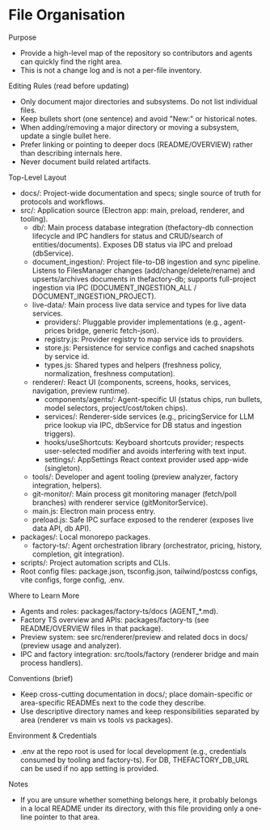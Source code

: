 # File Organisation

Purpose

- Provide a high-level map of the repository so contributors and agents can quickly find the right area.
- This is not a change log and is not a per-file inventory.

Editing Rules (read before updating)

- Only document major directories and subsystems. Do not list individual files.
- Keep bullets short (one sentence) and avoid "New:" or historical notes.
- When adding/removing a major directory or moving a subsystem, update a single bullet here.
- Prefer linking or pointing to deeper docs (README/OVERVIEW) rather than describing internals here.
- Never document build related artifacts.

Top-Level Layout

- docs/: Project-wide documentation and specs; single source of truth for protocols and workflows.
- src/: Application source (Electron app: main, preload, renderer, and tooling).
  - db/: Main process database integration (thefactory-db connection lifecycle and IPC handlers for status and CRUD/search of entities/documents). Exposes DB status via IPC and preload (dbService).
  - document_ingestion/: Project file-to-DB ingestion and sync pipeline. Listens to FilesManager changes (add/change/delete/rename) and upserts/archives documents in thefactory-db; supports full-project ingestion via IPC (DOCUMENT_INGESTION_ALL / DOCUMENT_INGESTION_PROJECT).
  - live-data/: Main process live data service and types for live data services.
    - providers/: Pluggable provider implementations (e.g., agent-prices bridge, generic fetch-json).
    - registry.js: Provider registry to map service ids to providers.
    - store.js: Persistence for service configs and cached snapshots by service id.
    - types.js: Shared types and helpers (freshness policy, normalization, freshness computation).
  - renderer/: React UI (components, screens, hooks, services, navigation, preview runtime).
    - components/agents/: Agent-specific UI (status chips, run bullets, model selectors, project/cost/token chips).
    - services/: Renderer-side services (e.g., pricingService for LLM price lookup via IPC, dbService for DB status and ingestion triggers).
    - hooks/useShortcuts: Keyboard shortcuts provider; respects user-selected modifier and avoids interfering with text input.
    - settings/: AppSettings React context provider used app-wide (singleton).
  - tools/: Developer and agent tooling (preview analyzer, factory integration, helpers).
  - git-monitor/: Main process git monitoring manager (fetch/poll branches) with renderer service (gitMonitorService).
  - main.js: Electron main process entry.
  - preload.js: Safe IPC surface exposed to the renderer (exposes live data API, db API).
- packages/: Local monorepo packages.
  - factory-ts/: Agent orchestration library (orchestrator, pricing, history, completion, git integration).
- scripts/: Project automation scripts and CLIs.
- Root config files: package.json, tsconfig.json, tailwind/postcss configs, vite configs, forge config, .env.

Where to Learn More

- Agents and roles: packages/factory-ts/docs (AGENT_*.md).
- Factory TS overview and APIs: packages/factory-ts (see README/OVERVIEW files in that package).
- Preview system: see src/renderer/preview and related docs in docs/ (preview usage and analyzer).
- IPC and factory integration: src/tools/factory (renderer bridge and main process handlers).

Conventions (brief)

- Keep cross-cutting documentation in docs/; place domain-specific or area-specific READMEs next to the code they describe.
- Use descriptive directory names and keep responsibilities separated by area (renderer vs main vs tools vs packages).

Environment & Credentials

- .env at the repo root is used for local development (e.g., credentials consumed by tooling and factory-ts). For DB, THEFACTORY_DB_URL can be used if no app setting is provided.

Notes

- If you are unsure whether something belongs here, it probably belongs in a local README under its directory, with this file providing only a one-line pointer to that area.
